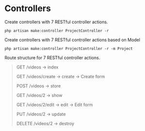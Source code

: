 # Controllers

Create controllers with 7 RESTful controller actions.

```
php artisan make:controller ProjectController -r
```

Create controllers with 7 RESTful controller actions based on Model

```
php artisan make:controller ProjectController -r -m Project
```

Route structure for 7 RESTful controller actions.

> GET /videos -> index
>
> GET /videos/create -> create -> Create form
>
> POST /videos -> store
>
> GET /videos/2 -> show
>
> GET /videos/2/edit -> edit -> Edit form
>
> PUT /videos/2 -> update
>
> DELETE /videos/2 -> destroy
